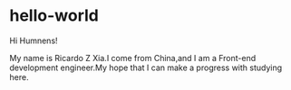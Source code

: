 # hello-world

Hi Humnens!

My name is  Ricardo Z Xia.I come from China,and I am a  Front-end development engineer.My hope that I can make a progress with studying here.
